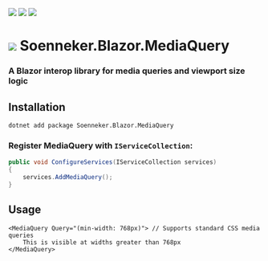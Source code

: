 [![](https://img.shields.io/nuget/v/soenneker.blazor.mediaquery.svg?style=for-the-badge)](https://www.nuget.org/packages/soenneker.blazor.mediaquery/)
[![](https://img.shields.io/github/actions/workflow/status/soenneker/soenneker.blazor.mediaquery/publish-package.yml?style=for-the-badge)](https://github.com/soenneker/soenneker.blazor.mediaquery/actions/workflows/publish-package.yml)
[![](https://img.shields.io/nuget/dt/soenneker.blazor.mediaquery.svg?style=for-the-badge)](https://www.nuget.org/packages/soenneker.blazor.mediaquery/)

# ![](https://user-images.githubusercontent.com/4441470/224455560-91ed3ee7-f510-4041-a8d2-3fc093025112.png) Soenneker.Blazor.MediaQuery
### A Blazor interop library for media queries and viewport size logic

## Installation

```
dotnet add package Soenneker.Blazor.MediaQuery
```

### Register MediaQuery with `IServiceCollection`:

```csharp
public void ConfigureServices(IServiceCollection services)
{
    services.AddMediaQuery();
}
```

## Usage

```razor
<MediaQuery Query="(min-width: 768px)"> // Supports standard CSS media queries
    This is visible at widths greater than 768px
</MediaQuery>
```
